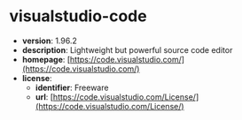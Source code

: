 # visualstudio-code

- **version**: 1.96.2
- **description**: Lightweight but powerful source code editor
- **homepage**: [https://code.visualstudio.com/](https://code.visualstudio.com/)
- **license**:
  - **identifier**: Freeware
  - **url**: [https://code.visualstudio.com/License/](https://code.visualstudio.com/License/)

